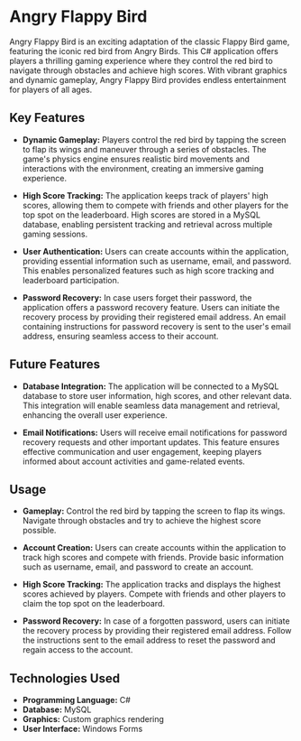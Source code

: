 # Angry Flappy Bird

Angry Flappy Bird is an exciting adaptation of the classic Flappy Bird game, featuring the iconic red bird from Angry Birds. This C# application offers players a thrilling gaming experience where they control the red bird to navigate through obstacles and achieve high scores. With vibrant graphics and dynamic gameplay, Angry Flappy Bird provides endless entertainment for players of all ages.

## Key Features

- **Dynamic Gameplay:** Players control the red bird by tapping the screen to flap its wings and maneuver through a series of obstacles. The game's physics engine ensures realistic bird movements and interactions with the environment, creating an immersive gaming experience.
  
- **High Score Tracking:** The application keeps track of players' high scores, allowing them to compete with friends and other players for the top spot on the leaderboard. High scores are stored in a MySQL database, enabling persistent tracking and retrieval across multiple gaming sessions.
  
- **User Authentication:** Users can create accounts within the application, providing essential information such as username, email, and password. This enables personalized features such as high score tracking and leaderboard participation.
  
- **Password Recovery:** In case users forget their password, the application offers a password recovery feature. Users can initiate the recovery process by providing their registered email address. An email containing instructions for password recovery is sent to the user's email address, ensuring seamless access to their account.

## Future Features

- **Database Integration:** The application will be connected to a MySQL database to store user information, high scores, and other relevant data. This integration will enable seamless data management and retrieval, enhancing the overall user experience.
  
- **Email Notifications:** Users will receive email notifications for password recovery requests and other important updates. This feature ensures effective communication and user engagement, keeping players informed about account activities and game-related events.

## Usage

- **Gameplay:** Control the red bird by tapping the screen to flap its wings. Navigate through obstacles and try to achieve the highest score possible.
  
- **Account Creation:** Users can create accounts within the application to track high scores and compete with friends. Provide basic information such as username, email, and password to create an account.
  
- **High Score Tracking:** The application tracks and displays the highest scores achieved by players. Compete with friends and other players to claim the top spot on the leaderboard.
  
- **Password Recovery:** In case of a forgotten password, users can initiate the recovery process by providing their registered email address. Follow the instructions sent to the email address to reset the password and regain access to the account.

## Technologies Used

- **Programming Language:** C#
- **Database:** MySQL
- **Graphics:** Custom graphics rendering
- **User Interface:** Windows Forms
